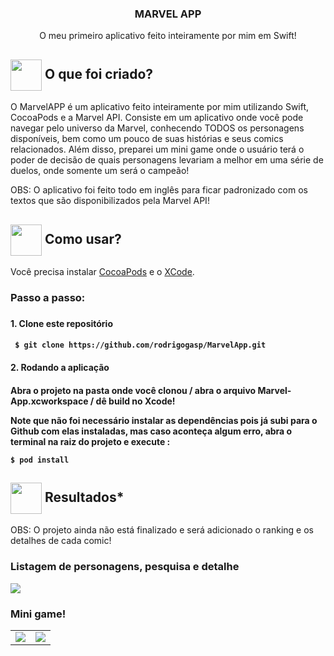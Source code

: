 <h3 align="center">
  MARVEL APP
</h3>
 <p align="center"> O meu primeiro aplicativo feito inteiramente por mim em Swift! </P>  
<h2> <img src= "https://img.icons8.com/plasticine/2x/rocket.png" width="50px" height="50px" align="center"/> O que foi criado?</h2>

<p> O MarvelAPP é um aplicativo feito inteiramente por mim utilizando Swift, CocoaPods e a Marvel API. Consiste em um aplicativo onde você pode navegar pelo universo da Marvel, conhecendo TODOS os personagens disponíveis, bem como um pouco de suas histórias e seus comics relacionados. Além disso, preparei um mini game onde o usuário terá o poder de decisão de quais personagens levariam a melhor em uma série de duelos, onde somente um será o campeão! </p>

<p>OBS: O aplicativo foi feito todo em inglês para ficar padronizado com os textos que são disponibilizados pela Marvel API! </p>

<h2> <img src="https://i.dlpng.com/static/png/6577858_preview.png" width="50px" align="center"/> Como usar? </h2>
<p> Você precisa instalar <a href="https://cocoapods.org">CocoaPods</a> e o <a href="https://apps.apple.com/br/app/xcode/id497799835?mt=12">XCode</a>. </p>
   
<h3> Passo a passo: <h3>
<h4> 1. Clone este repositório <h4>

```
 $ git clone https://github.com/rodrigogasp/MarvelApp.git
```

<h4> 2. Rodando a aplicação <h4>

<p> Abra o projeto na pasta onde você clonou / abra o arquivo Marvel-App.xcworkspace / dê build no Xcode!</p>

<p> Note que não foi necessário instalar as dependências pois já subi para o Github com elas instaladas, mas caso aconteça algum erro, abra o terminal na raiz do projeto e execute :</p>

```
$ pod install
```

 <h2><img src="https://static.thenounproject.com/png/25759-200.png"width="50px" height="50px" align="center"/> Resultados*</h2>
 <p> OBS: O projeto ainda não está finalizado e será adicionado o ranking e os detalhes de cada comic! </p>

 <h3><strong> Listagem de personagens, pesquisa e detalhe </strong> </h3>
<img  src="https://media.giphy.com/media/vZRXHK3ElNSSvHz87e/giphy.gif"/>

 <h3> Mini game! </h3>

<table>
  <tr>
    <td valign="top"><img src="https://media.giphy.com/media/3GJ03wlx8lganb6blF/giphy.gif"/></td>
    <td valign="top"><img src="https://media.giphy.com/media/j3QzUpIEyDC6ATnfVL/giphy.gif"/></td>
  </tr>
</table>
